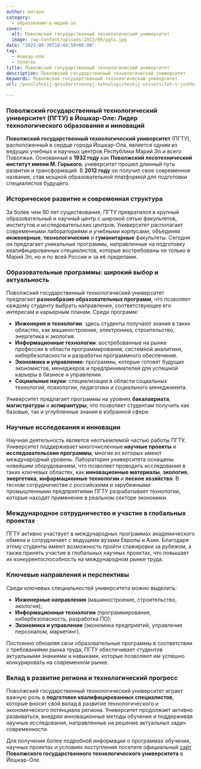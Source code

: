 ```yaml
---
author: morava
category:
  - образование-в-марий-эл
cover:
  alt: Поволжский государственный технологический университет
  image: /wp-content/uploads/2023/09/pgtu.jpg
date: "2023-09-30T10:44:50+00:00"
tag:
  - йошкар-ола
  - политех
title: Поволжский государственный технологический университет
description: Поволжский государственный технологический университет
keywords: Поволжский государственный технологический университет
url: /povolzhskij-gosudarstvennyj-tehnologicheskij-universitet-v-joshkar-ole/

---
```

### Поволжский государственный технологический университет (ПГТУ) в Йошкар-Оле: Лидер технологического образования и инноваций

 **Поволжский государственный технологический университет** (ПГТУ), расположенный в сердце города Йошкар-Ола, является одним из ведущих учебных и научных центров Республики Марий Эл и всего Поволжья. Основанный в **1932 году** как **Поволжский лесотехнический институт имени М. Горького**, университет прошел длинный путь развития и трансформаций. В **2012 году** он получил свое современное название, став мощной образовательной платформой для подготовки специалистов будущего.

### Историческое развитие и современная структура

За более чем 90 лет существования, ПГТУ превратился в крупный образовательный и научный центр с широкой сетью факультетов, институтов и исследовательских центров. Университет располагает современными лабораториями и учебными корпусами, объединяя **инженерные**, **технологические** и **гуманитарные** факультеты. Сегодня он предлагает уникальные программы, направленные на подготовку квалифицированных специалистов, которые востребованы не только в Марий Эл, но и по всей России и за её пределами.

### Образовательные программы: широкий выбор и актуальность

Поволжский государственный технологический университет предлагает **разнообразие образовательных программ**, что позволяет каждому студенту выбрать направление, соответствующее его интересам и карьерным планам. Среди программ:

- **Инженерия и технологии**: здесь студенты получают знания в таких областях, как машиностроение, электроника, строительство, энергетика и экология.
- **Информационные технологии**: востребованные на рынке профессии в области программирования, системной аналитики, кибербезопасности и разработки программного обеспечения.
- **Экономика и управление**: программы, которые готовят будущих экономистов, менеджеров и предпринимателей для успешной карьеры в бизнесе и управлении.
- **Социальные науки**: специализации в области социальных технологий, психологии, педагогики и социального менеджмента.

Университет предлагает программы на уровнях **бакалавриата**, **магистратуры** и **аспирантуры**, что позволяет студентам получить как базовые, так и углубленные знания в избранной сфере.

### Научные исследования и инновации

Научная деятельность является неотъемлемой частью работы ПГТУ. Университет поддерживает многочисленные **научные проекты** и **исследовательские программы**, многие из которых имеют международный уровень. Лаборатории университета оснащены новейшим оборудованием, что позволяет проводить исследования в таких ключевых областях, как **инновационные материалы**, **экология**, **энергетика**, **информационные технологии** и **лесное хозяйство**. В тесном сотрудничестве с российскими и зарубежными промышленными предприятиями ПГТУ разрабатывает технологии, которые находят применение в реальном секторе экономики.

### Международное сотрудничество и участие в глобальных проектах

ПГТУ активно участвует в международных программах академического обмена и сотрудничает с ведущими вузами Европы и Азии. Благодаря этому студенты имеют возможность пройти стажировки за рубежом, а также принять участие в глобальных научных проектах, что повышает их конкурентоспособность на международном рынке труда.

### Ключевые направления и перспективы

Среди ключевых специальностей университета можно выделить:

- **Инженерные направления** (машиностроение, строительство, экология);
- **Информационные технологии** (программирование, кибербезопасность, разработка ПО);
- **Экономика и управление** (экономика предприятий, управление персоналом, маркетинг).

Постоянно обновляя свои образовательные программы в соответствии с требованиями рынка труда, ПГТУ обеспечивает студентов актуальными знаниями и навыками, которые позволяют им успешно конкурировать на современном рынке.

### Вклад в развитие региона и технологический прогресс

Поволжский государственный технологический университет играет важную роль в **подготовке квалифицированных специалистов**, которые вносят свой вклад в развитие технологического и экономического потенциала региона. Университет продолжает активно развиваться, внедряя инновационные методы обучения и поддерживая научные исследования, направленные на решение актуальных задач современности.

Для получения более подробной информации о программах обучения, научных проектах и условиях поступления посетите официальный [сайт](https://www.volgatech.net/) **Поволжского государственного технологического университета** в Йошкар-Оле.
